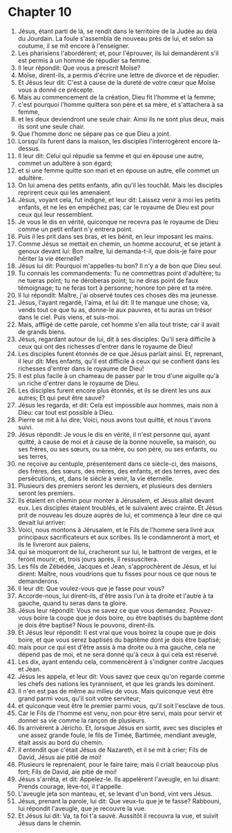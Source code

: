 # Chapter 10

1. Jésus, étant parti de là, se rendit dans le territoire de la Judée au delà du Jourdain. La foule s'assembla de nouveau près de lui, et selon sa coutume, il se mit encore à l'enseigner.
2. Les pharisiens l'abordèrent; et, pour l'éprouver, ils lui demandèrent s'il est permis à un homme de répudier sa femme.
3. Il leur répondit: Que vous a prescrit Moïse?
4. Moïse, dirent-ils, a permis d'écrire une lettre de divorce et de répudier.
5. Et Jésus leur dit: C'est à cause de la dureté de votre cœur que Moïse vous a donné ce précepte.
6. Mais au commencement de la création, Dieu fit l'homme et la femme;
7. c'est pourquoi l'homme quittera son père et sa mère, et s'attachera à sa femme,
8. et les deux deviendront une seule chair. Ainsi ils ne sont plus deux, mais ils sont une seule chair.
9. Que l'homme donc ne sépare pas ce que Dieu a joint.
10. Lorsqu'ils furent dans la maison, les disciples l'interrogèrent encore là-dessus.
11. Il leur dit: Celui qui répudie sa femme et qui en épouse une autre, commet un adultère à son égard;
12. et si une femme quitte son mari et en épouse un autre, elle commet un adultère.
13. On lui amena des petits enfants, afin qu'il les touchât. Mais les disciples reprirent ceux qui les amenaient.
14. Jésus, voyant cela, fut indigné, et leur dit: Laissez venir à moi les petits enfants, et ne les en empêchez pas; car le royaume de Dieu est pour ceux qui leur ressemblent.
15. Je vous le dis en vérité, quiconque ne recevra pas le royaume de Dieu comme un petit enfant n'y entrera point.
16. Puis il les prit dans ses bras, et les bénit, en leur imposant les mains.
17. Comme Jésus se mettait en chemin, un homme accourut, et se jetant à genoux devant lui: Bon maître, lui demanda-t-il, que dois-je faire pour hériter la vie éternelle?
18. Jésus lui dit: Pourquoi m'appelles-tu bon? Il n'y a de bon que Dieu seul.
19. Tu connais les commandements: Tu ne commettras point d'adultère; tu ne tueras point; tu ne déroberas point; tu ne diras point de faux témoignage; tu ne feras tort à personne; honore ton père et ta mère.
20. Il lui répondit: Maître, j'ai observé toutes ces choses dès ma jeunesse.
21. Jésus, l'ayant regardé, l'aima, et lui dit: Il te manque une chose; va, vends tout ce que tu as, donne-le aux pauvres, et tu auras un trésor dans le ciel. Puis viens, et suis-moi.
22. Mais, affligé de cette parole, cet homme s'en alla tout triste; car il avait de grands biens.
23. Jésus, regardant autour de lui, dit à ses disciples: Qu'il sera difficile à ceux qui ont des richesses d'entrer dans le royaume de Dieu!
24. Les disciples furent étonnés de ce que Jésus parlait ainsi. Et, reprenant, il leur dit: Mes enfants, qu'il est difficile à ceux qui se confient dans les richesses d'entrer dans le royaume de Dieu!
25. Il est plus facile à un chameau de passer par le trou d'une aiguille qu'à un riche d'entrer dans le royaume de Dieu.
26. Les disciples furent encore plus étonnés, et ils se dirent les uns aux autres; Et qui peut être sauvé?
27. Jésus les regarda, et dit: Cela est impossible aux hommes, mais non à Dieu: car tout est possible à Dieu.
28. Pierre se mit à lui dire; Voici, nous avons tout quitté, et nous t'avons suivi.
29. Jésus répondit: Je vous le dis en vérité, il n'est personne qui, ayant quitté, à cause de moi et à cause de la bonne nouvelle, sa maison, ou ses frères, ou ses sœurs, ou sa mère, ou son père, ou ses enfants, ou ses terres,
30. ne reçoive au centuple, présentement dans ce siècle-ci, des maisons, des frères, des sœurs, des mères, des enfants, et des terres, avec des persécutions, et, dans le siècle à venir, la vie éternelle.
31. Plusieurs des premiers seront les derniers, et plusieurs des derniers seront les premiers.
32. Ils étaient en chemin pour monter à Jérusalem, et Jésus allait devant eux. Les disciples étaient troublés, et le suivaient avec crainte. Et Jésus prit de nouveau les douze auprès de lui, et commença à leur dire ce qui devait lui arriver:
33. Voici, nous montons à Jérusalem, et le Fils de l'homme sera livré aux principaux sacrificateurs et aux scribes. Ils le condamneront à mort, et ils le livreront aux païens,
34. qui se moqueront de lui, cracheront sur lui, le battront de verges, et le feront mourir; et, trois jours après, il ressuscitera.
35. Les fils de Zébédée, Jacques et Jean, s'approchèrent de Jésus, et lui dirent: Maître, nous voudrions que tu fisses pour nous ce que nous te demanderons.
36. Il leur dit: Que voulez-vous que je fasse pour vous?
37. Accorde-nous, lui dirent-ils, d'être assis l'un à ta droite et l'autre à ta gauche, quand tu seras dans ta gloire.
38. Jésus leur répondit: Vous ne savez ce que vous demandez. Pouvez-vous boire la coupe que je dois boire, ou être baptisés du baptême dont je dois être baptisé? Nous le pouvons, dirent-ils.
39. Et Jésus leur répondit: Il est vrai que vous boirez la coupe que je dois boire, et que vous serez baptisés du baptême dont je dois être baptisé;
40. mais pour ce qui est d'être assis à ma droite ou à ma gauche, cela ne dépend pas de moi, et ne sera donné qu'à ceux à qui cela est réservé.
41. Les dix, ayant entendu cela, commencèrent à s'indigner contre Jacques et Jean.
42. Jésus les appela, et leur dit: Vous savez que ceux qu'on regarde comme les chefs des nations les tyrannisent, et que les grands les dominent.
43. Il n'en est pas de même au milieu de vous. Mais quiconque veut être grand parmi vous, qu'il soit votre serviteur;
44. et quiconque veut être le premier parmi vous, qu'il soit l'esclave de tous.
45. Car le Fils de l'homme est venu, non pour être servi, mais pour servir et donner sa vie comme la rançon de plusieurs.
46. Ils arrivèrent à Jéricho. Et, lorsque Jésus en sortit, avec ses disciples et une assez grande foule, le fils de Timée, Bartimée, mendiant aveugle, était assis au bord du chemin.
47. Il entendit que c'était Jésus de Nazareth, et il se mit à crier; Fils de David, Jésus aie pitié de moi!
48. Plusieurs le reprenaient, pour le faire taire; mais il criait beaucoup plus fort; Fils de David, aie pitié de moi!
49. Jésus s'arrêta, et dit: Appelez-le. Ils appelèrent l'aveugle, en lui disant: Prends courage, lève-toi, il t'appelle.
50. L'aveugle jeta son manteau, et, se levant d'un bond, vint vers Jésus.
51. Jésus, prenant la parole, lui dit: Que veux-tu que je te fasse? Rabbouni, lui répondit l'aveugle, que je recouvre la vue.
52. Et Jésus lui dit: Va, ta foi t'a sauvé. Aussitôt il recouvra la vue, et suivit Jésus dans le chemin.


